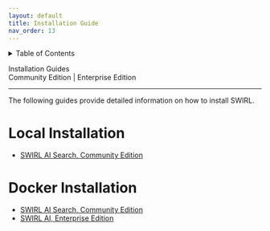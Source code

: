 ```yaml
---
layout: default
title: Installation Guide
nav_order: 13
---
```

<details markdown="block">
  <summary>
    Table of Contents
  </summary>
  {: .text-delta }
- TOC
{:toc}
</details>

<span class="big-text">Installation Guides</span><br/><span class="med-text">Community Edition | Enterprise Edition</span>

---

The following guides provide detailed information on how to install SWIRL. 

# Local Installation

* [SWIRL AI Search, Community Edition](./Installation-Community.html)

# Docker Installation

* [SWIRL AI Search, Community Edition](./Quick-Start.html)
* [SWIRL AI, Enterprise Edition](./Quick-Start-Enterprise.html)
